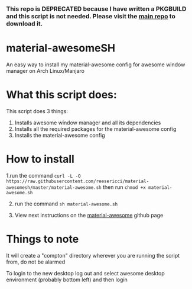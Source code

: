 ### This repo is DEPRECATED because I have written a PKGBUILD and this script is not needed. Please visit the [main repo](https://github.com/reesericci/material-awesome) to download it.

# material-awesomeSH
An easy way to install my material-awesome config for awesome window manager on Arch Linux/Manjaro

# What this script does:
This script does 3 things:
1. Installs awesome window manager and all its dependencies
2. Installs all the required packages for the material-awesome config
3. Installs the material-awesome config

# How to install
1.run the command `curl -L -O https://raw.githubusercontent.com/reesericci/material-awesomesh/master/material-awesome.sh` then run `chmod +x material-awesome.sh`

2. run the command `sh material-awesome.sh`

3. View next instructions on the [material-awesome](https://github.com/reesericci/material-awesome) github page
# Things to note
It will create a "compton" directory wherever you are running the script from, do not be alarmed

To login to the new desktop log out and select awesome desktop environment (probably bottom left) and then login

